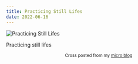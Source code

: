 ```yaml
---
title: Practicing Still Lifes
date: 2022-06-16
---
```

![Practicing Still Lifes](/03598547cb.jpg)

<p>Practicing still lifes</p>



<center><small>Cross posted from my <a href='http://micro.blog/joshnicholas'>micro blog</a></small></center>

    